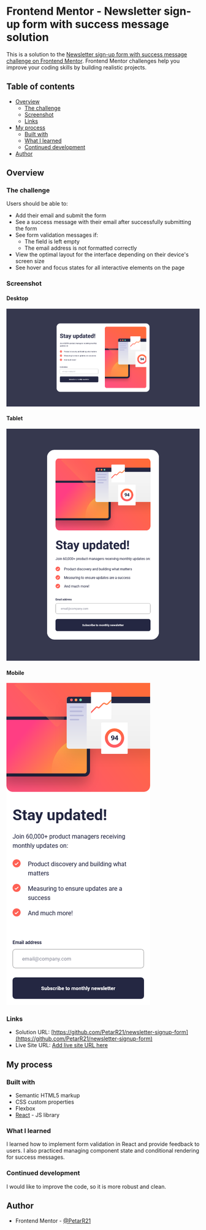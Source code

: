 # Frontend Mentor - Newsletter sign-up form with success message solution

This is a solution to the [Newsletter sign-up form with success message challenge on Frontend Mentor](https://www.frontendmentor.io/challenges/newsletter-signup-form-with-success-message-3FC1AZbNrv). Frontend Mentor challenges help you improve your coding skills by building realistic projects.

## Table of contents

- [Overview](#overview)
  - [The challenge](#the-challenge)
  - [Screenshot](#screenshot)
  - [Links](#links)
- [My process](#my-process)
  - [Built with](#built-with)
  - [What I learned](#what-i-learned)
  - [Continued development](#continued-development)
- [Author](#author)

## Overview

### The challenge

Users should be able to:

- Add their email and submit the form
- See a success message with their email after successfully submitting the form
- See form validation messages if:
  - The field is left empty
  - The email address is not formatted correctly
- View the optimal layout for the interface depending on their device's screen size
- See hover and focus states for all interactive elements on the page

### Screenshot

#### Desktop

![](./solution/solution-desktop.png)

#### Tablet

![](./solution/solution-tablet.png)

#### Mobile

![](./solution/solution-mobile.png)

### Links

- Solution URL: [https://github.com/PetarR21/newsletter-signup-form](https://github.com/PetarR21/newsletter-signup-form)
- Live Site URL: [Add live site URL here](https://your-live-site-url.com)

## My process

### Built with

- Semantic HTML5 markup
- CSS custom properties
- Flexbox
- [React](https://reactjs.org/) - JS library

### What I learned

I learned how to implement form validation in React and provide feedback to users. I also practiced managing component state and conditional rendering for success messages.

### Continued development

I would like to improve the code, so it is more robust and clean.

## Author

- Frontend Mentor - [@PetarR21](https://www.frontendmentor.io/profile/PetarR21)
